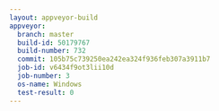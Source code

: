 ```yaml
---
layout: appveyor-build
appveyor:
  branch: master
  build-id: 50179767
  build-number: 732
  commit: 105b75c739250ea242ea324f936feb307a3911b7
  job-id: v6434f9ot3lii10d
  job-number: 3
  os-name: Windows
  test-result: 0
---
```

